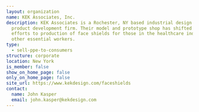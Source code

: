 ```yaml
---
layout: organization
name: KEK Associates, Inc.
description: KEK Associates is a Rochester, NY based industrial design and
  product development firm. Their model and prototype shop has shifted their
  efforts to production of face shields for those in the healthcare industry and
  other essential workers.
type:
  - sell-ppe-to-consumers
structure: corporate
location: New York
is_member: false
show_on_home_page: false
only_on_home_page: false
site_url: https://www.kekdesign.com/faceshields
contact:
  name: John Kasper
  email: john.kasper@kekdesign.com
---
```

